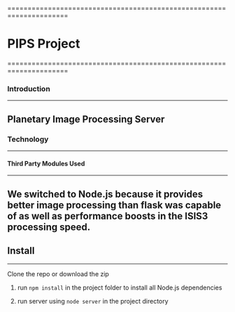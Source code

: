 =====================================================================
# PIPS Project
=====================================================================
### Introduction
---------------------------------------------------------------------
  Planetary Image Processing Server
------------------------------------------------------------------------------

### Technology
--------------------------------------------------------------------------
#### Third Party Modules Used
-----------------------------------------------------------------------------

We switched to Node.js because it provides better image processing than flask was capable of as well as performance boosts in the ISIS3 processing speed.
----------------------------------------------------------------------------------

## Install
-------------------------------------------------------------------------------
Clone the repo or download the zip

1. run `npm install` in the project folder to install all Node.js dependencies

2. run server using `node server` in the project directory
